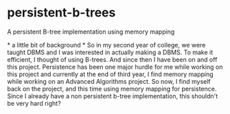 # persistent-b-trees
A persistent B-tree implementation using memory mapping

\* a little bit of background \*
So in my second year of college, we were taught DBMS and I was interested in actually making a DBMS. To make it efficient, I thought of using B-trees. And since then I have been on and off this project. Persistence has been one major hurdle for me while working on this project and currently at the end of third year, I find memory mapping while working on an Advanced Algorithms project. So now, I find myself back on the project, and this time using memory mapping for persistence. Since I already have a non persistent b-tree implementation, this shouldn't be very hard right?
